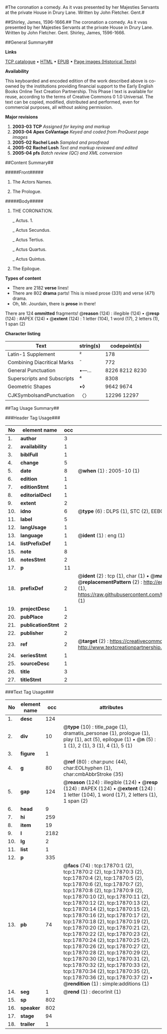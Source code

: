 #The coronation a comedy. As it vvas presented by her Majesties Servants at the private House in Drury Lane. Written by John Fletcher. Gent.#

##Shirley, James, 1596-1666.##
The coronation a comedy. As it vvas presented by her Majesties Servants at the private House in Drury Lane. Written by John Fletcher. Gent.
Shirley, James, 1596-1666.

##General Summary##

**Links**

[TCP catalogue](http://www.ota.ox.ac.uk/tcp/)  • 
[HTML](http://tei.it.ox.ac.uk/tcp/Texts-HTML/free/A12/A12133.html)  • 
[EPUB](http://tei.it.ox.ac.uk/tcp/Texts-EPUB/free/A12/A12133.epub) • 
[Page images (Historical Texts)](https://data.historicaltexts.jisc.ac.uk/view?pubId=eebo-99852545e&pageId=eebo-99852545e-17870-1)

**Availability**

This keyboarded and encoded edition of the
	       work described above is co-owned by the institutions
	       providing financial support to the Early English Books
	       Online Text Creation Partnership. This Phase I text is
	       available for reuse, according to the terms of Creative
	       Commons 0 1.0 Universal. The text can be copied,
	       modified, distributed and performed, even for
	       commercial purposes, all without asking permission.

**Major revisions**

1. __2003-03__ __TCP__ *Assigned for keying and markup*
1. __2003-04__ __Apex CoVantage__ *Keyed and coded from ProQuest page images*
1. __2005-02__ __Rachel Losh__ *Sampled and proofread*
1. __2005-02__ __Rachel Losh__ *Text and markup reviewed and edited*
1. __2005-04__ __pfs__ *Batch review (QC) and XML conversion*

##Content Summary##

#####Front#####

1. The Actors Names.

1. The Prologue.

#####Body#####

1. THE CORONATION.

    _ Actus. 1.

    _ Actus Secundus.

    _ Actus Tertius.

    _ Actus Quartus.

    _ Actus Quintus.

1. The Epilogue.

**Types of content**

  * There are 2182 **verse** lines!
  * There are 802 **drama** parts! This is mixed prose (331) and verse (471) drama.
  * Oh, Mr. Jourdain, there is **prose** in there!

There are 124 **ommitted** fragments! 
 @__reason__ (124) : illegible (124)  •  @__resp__ (124) : #APEX (124)  •  @__extent__ (124) : 1 letter (104), 1 word (17), 2 letters (1), 1 span (2)

**Character listing**


|Text|string(s)|codepoint(s)|
|---|---|---|
|Latin-1 Supplement|²|178|
|Combining             Diacritical Marks|̄|772|
|General Punctuation|•—…|8226 8212 8230|
|Superscripts             and Subscripts|⁴|8308|
|Geometric Shapes|▪◊|9642 9674|
|CJKSymbolsandPunctuation|〈〉|12296 12297|

##Tag Usage Summary##

###Header Tag Usage###

|No|element name|occ|attributes|
|---|---|---|---|
|1.|__author__|3||
|2.|__availability__|1||
|3.|__biblFull__|1||
|4.|__change__|5||
|5.|__date__|8| @__when__ (1) : 2005-10 (1)|
|6.|__edition__|1||
|7.|__editionStmt__|1||
|8.|__editorialDecl__|1||
|9.|__extent__|2||
|10.|__idno__|6| @__type__ (6) : DLPS (1), STC (2), EEBO-CITATION (1), PROQUEST (1), VID (1)|
|11.|__label__|5||
|12.|__langUsage__|1||
|13.|__language__|1| @__ident__ (1) : eng (1)|
|14.|__listPrefixDef__|1||
|15.|__note__|8||
|16.|__notesStmt__|2||
|17.|__p__|11||
|18.|__prefixDef__|2| @__ident__ (2) : tcp (1), char (1)  •  @__matchPattern__ (2) : ([0-9\-]+):([0-9IVX]+) (1), (.+) (1)  •  @__replacementPattern__ (2) : http://eebo.chadwyck.com/downloadtiff?vid=$1&page=$2 (1), https://raw.githubusercontent.com/textcreationpartnership/Texts/master/tcpchars.xml#$1 (1)|
|19.|__projectDesc__|1||
|20.|__pubPlace__|2||
|21.|__publicationStmt__|2||
|22.|__publisher__|2||
|23.|__ref__|2| @__target__ (2) : https://creativecommons.org/publicdomain/zero/1.0/ (1), http://www.textcreationpartnership.org/docs/. (1)|
|24.|__seriesStmt__|1||
|25.|__sourceDesc__|1||
|26.|__title__|3||
|27.|__titleStmt__|2||


###Text Tag Usage###

|No|element name|occ|attributes|
|---|---|---|---|
|1.|__desc__|124||
|2.|__div__|10| @__type__ (10) : title_page (1), dramatis_personae (1), prologue (1), play (1), act (5), epilogue (1)  •  @__n__ (5) : 1 (1), 2 (1), 3 (1), 4 (1), 5 (1)|
|3.|__figure__|1||
|4.|__g__|80| @__ref__ (80) : char:punc (44), char:EOLhyphen (1), char:cmbAbbrStroke (35)|
|5.|__gap__|124| @__reason__ (124) : illegible (124)  •  @__resp__ (124) : #APEX (124)  •  @__extent__ (124) : 1 letter (104), 1 word (17), 2 letters (1), 1 span (2)|
|6.|__head__|9||
|7.|__hi__|259||
|8.|__item__|19||
|9.|__l__|2182||
|10.|__lg__|2||
|11.|__list__|1||
|12.|__p__|335||
|13.|__pb__|74| @__facs__ (74) : tcp:17870:1 (2), tcp:17870:2 (2), tcp:17870:3 (2), tcp:17870:4 (2), tcp:17870:5 (2), tcp:17870:6 (2), tcp:17870:7 (2), tcp:17870:8 (2), tcp:17870:9 (2), tcp:17870:10 (2), tcp:17870:11 (2), tcp:17870:12 (2), tcp:17870:13 (2), tcp:17870:14 (2), tcp:17870:15 (2), tcp:17870:16 (2), tcp:17870:17 (2), tcp:17870:18 (2), tcp:17870:19 (2), tcp:17870:20 (2), tcp:17870:21 (2), tcp:17870:22 (2), tcp:17870:23 (2), tcp:17870:24 (2), tcp:17870:25 (2), tcp:17870:26 (2), tcp:17870:27 (2), tcp:17870:28 (2), tcp:17870:29 (2), tcp:17870:30 (2), tcp:17870:31 (2), tcp:17870:32 (2), tcp:17870:33 (2), tcp:17870:34 (2), tcp:17870:35 (2), tcp:17870:36 (2), tcp:17870:37 (2)  •  @__rendition__ (1) : simple:additions (1)|
|14.|__seg__|1| @__rend__ (1) : decorInit (1)|
|15.|__sp__|802||
|16.|__speaker__|802||
|17.|__stage__|94||
|18.|__trailer__|1||
